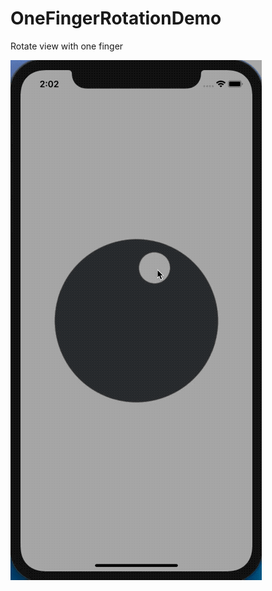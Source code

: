 # OneFingerRotationDemo
Rotate view with one finger

![alt demo](https://github.com/myunggu/OneFingerRotationDemo/blob/master/OneFingerRotationDemo/demo.gif)
